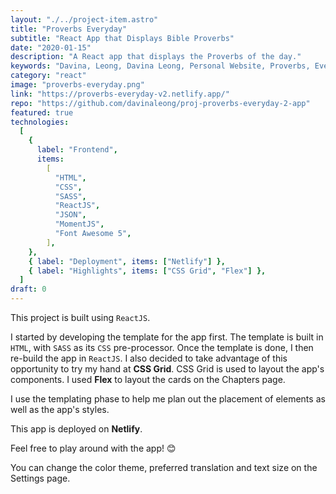 ```yaml
---
layout: "./../project-item.astro"
title: "Proverbs Everyday"
subtitle: "React App that Displays Bible Proverbs"
date: "2020-01-15"
description: "A React app that displays the Proverbs of the day."
keywords: "Davina, Leong, Davina Leong, Personal Website, Proverbs, Everyday, App, Proverbs Everyday, HTML, CSS, Font Awesome 5, ReactJS, JSON, MomentJS, Netlify, CSS Grid, Flex"
category: "react"
image: "proverbs-everyday.png"
link: "https://proverbs-everyday-v2.netlify.app/"
repo: "https://github.com/davinaleong/proj-proverbs-everyday-2-app"
featured: true
technologies:
  [
    {
      label: "Frontend",
      items:
        [
          "HTML",
          "CSS",
          "SASS",
          "ReactJS",
          "JSON",
          "MomentJS",
          "Font Awesome 5",
        ],
    },
    { label: "Deployment", items: ["Netlify"] },
    { label: "Highlights", items: ["CSS Grid", "Flex"] },
  ]
draft: 0
---
```


This project is built using `ReactJS`.

I started by developing the template for the app first. The template is built in `HTML`, with `SASS` as its `CSS` pre-processor. Once the template is done, I then re-build the app in `ReactJS`. I also decided to take advantage of this opportunity to try my hand at **CSS Grid**. CSS Grid is used to layout the app's components. I used **Flex** to layout the cards on the Chapters page.

I use the templating phase to help me plan out the placement of elements as well as the app's styles.

This app is deployed on **Netlify**.

Feel free to play around with the app! 😊

You can change the color theme, preferred translation and text size on the Settings page.
